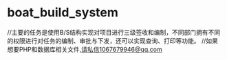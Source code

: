 # boat_build_system
//主要的任务是使用B/S结构实现对项目进行三级签收和编制，不同部门拥有不同的权限进行对任务的编制、审批与下发，还可以实现查询、打印等功能。
//如果想要PHP和数据库相关文件,请私信1067679946@qq.com
